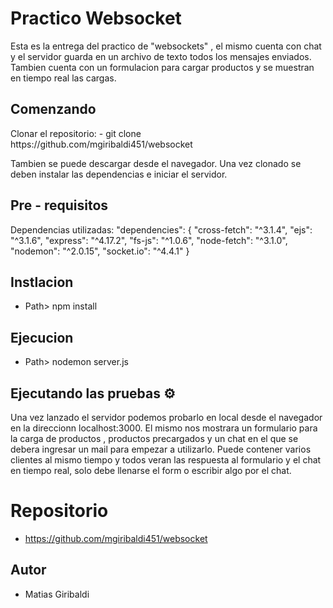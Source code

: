 # Practico Websocket
<p> Esta es la entrega del practico de "websockets" , el mismo cuenta con chat y el servidor guarda en un archivo de texto todos los mensajes enviados. Tambien cuenta con un formulacion para cargar productos y se muestran en tiempo real las cargas.</p>

## Comenzando
<p>
 Clonar el repositorio:
- git clone https://github.com/mgiribaldi451/websocket

Tambien se puede descargar desde el navegador.
Una vez clonado se deben instalar las dependencias e iniciar el servidor.
</p>


## Pre - requisitos

<p> Dependencias utilizadas: 
   "dependencies": {
    "cross-fetch": "^3.1.4",
    "ejs": "^3.1.6",
    "express": "^4.17.2",
    "fs-js": "^1.0.6",
    "node-fetch": "^3.1.0",
    "nodemon": "^2.0.15",
    "socket.io": "^4.4.1"
  } </p>

## Instlacion

- Path> npm install

## Ejecucion

- Path> nodemon server.js


## Ejecutando las pruebas ⚙️

<p>
Una vez lanzado el servidor podemos probarlo en local desde el navegador en la direccionn localhost:3000.
El mismo nos mostrara un formulario para la carga de productos , productos precargados y un chat en el que se debera ingresar un mail para empezar a utilizarlo. Puede contener varios clientes al mismo tiempo y todos veran las respuesta al formulario y el chat en tiempo real, solo debe llenarse el form o escribir algo por el chat.
</p>

# Repositorio

- https://github.com/mgiribaldi451/websocket

## Autor

- Matias Giribaldi